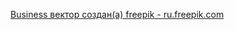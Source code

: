 <a href="https://ru.freepik.com/vectors/business">Business вектор создан(а) freepik - ru.freepik.com</a>